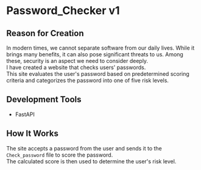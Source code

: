# Password_Checker v1

## Reason for Creation
In modern times, we cannot separate software from our daily lives. While it brings many benefits, it can also pose significant threats to us. Among these, security is an aspect we need to consider deeply.  
I have created a website that checks users' passwords.  
This site evaluates the user's password based on predetermined scoring criteria and categorizes the password into one of five risk levels.

## Development Tools
- FastAPI

## How It Works
The site accepts a password from the user and sends it to the `Check_password` file to score the password.  
The calculated score is then used to determine the user's risk level.
